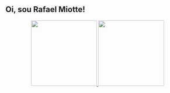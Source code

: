 ## Oi, sou Rafael Miotte!
<div align="center">
  <a href="https://github.com/Miott0">
  <img height="180em" src="https://github-readme-stats.vercel.app/api?username=Miott0&show_icons=true&theme=dracula&include_all_commits=true&count_private=true"/>
  <img height="180em" src="https://github-readme-stats.vercel.app/api/top-langs/?username=Miott0&layout=compact&langs_count=7&theme=darck"/>
</div>

